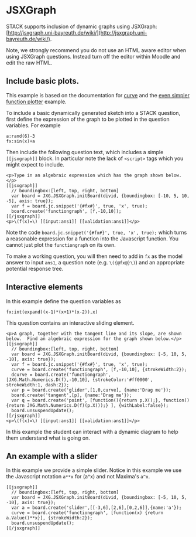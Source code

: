 # JSXGraph

STACK supports inclusion of dynamic graphs using JSXGraph: [http://jsxgraph.uni-bayreuth.de/wiki/](http://jsxgraph.uni-bayreuth.de/wiki/).

Note, we strongly recommend you do not use an HTML aware editor when using JSXGraph questions.  Instead turn off the editor within Moodle and edit the raw HTML.

## Include basic plots.

This example is based on the documentation for [curve](http://jsxgraph.uni-bayreuth.de/wiki/index.php/Curve) and the [even simpler function plotter](http://jsxgraph.uni-bayreuth.de/wiki/index.php/Even_simpler_function_plotter) example.

To include a basic dynamically generated sketch into a STACK question, first define the expression of the graph to be plotted in the question variables.  For example

    a:rand(6)-3
    fx:sin(x)+a

Then include the following question text, which includes a simple `[[jsxgraph]]` block.  In particular note the lack of `<script>` tags which you might expect to include.

    <p>Type in an algebraic expression which has the graph shown below.</p>
    [[jsxgraph]]
      // boundingbox:[left, top, right, bottom]
      var board = JXG.JSXGraph.initBoard(divid, {boundingbox: [-10, 5, 10, -5], axis: true});
      var f = board.jc.snippet('{#fx#}', true, 'x', true);
      board.create('functiongraph', [f,-10,10]);
    [[/jsxgraph]]
    <p>\(f(x)=\) [[input:ans1]] [[validation:ans1]]</p>

Note the code `board.jc.snippet('{#fx#}', true, 'x', true);` which turns a reasonable expression for a function into the Javascript function.  You cannot just plot the `functiongraph` on its own.

To make a working question, you will then need to add in `fx` as the model answer to input `ans1`, a question note (e.g. `\({@fx@}\)`) and an appropriate potential response tree.

## Interactive elements

In this example define the question variables as

    fx:int(expand((x-1)*(x+1)*(x-2)),x)

This question contains an interactive sliding element.

    <p>A graph, together with the tangent line and its slope, are shown below.  Find an algebraic expression for the graph shown below.</p>
    [[jsxgraph]]
      // boundingbox:[left, top, right, bottom]
      var board = JXG.JSXGraph.initBoard(divid, {boundingbox: [-5, 10, 5, -10], axis: true});
      var f = board.jc.snippet('{#fx#}', true, 'x', true);
      curve = board.create('functiongraph', [f,-10,10], {strokeWidth:2});
      dcurve = board.create('functiongraph', [JXG.Math.Numerics.D(f),-10,10], {strokeColor:'#ff0000', strokeWidth:1, dash:2});
      var p = board.create('glider',[1,0,curve], {name:'Drag me'});
      board.create('tangent',[p], {name:'Drag me'});
      var q = board.create('point', [function(){return p.X();}, function(){return JXG.Math.Numerics.D(f)(p.X());} ], {withLabel:false});
      board.unsuspendUpdate();
    [[/jsxgraph]]
    <p>\(f(x)=\) [[input:ans1]] [[validation:ans1]]</p>

In this example the student can interact with a dynamic diagram to help them understand what is going on.

## An example with a slider

In this example we provide a simple slider.  Notice in this example we use the Javascript notation `a**x` for \(a^x\) and not Maxima's `a^x`.

    [[jsxgraph]]
      // boundingbox:[left, top, right, bottom]
      var board = JXG.JSXGraph.initBoard(divid, {boundingbox: [-5, 10, 5, -10], axis: true});
      var a = board.create('slider',[[-3,6],[2,6],[0,2,6]],{name:'a'}); 
      curve = board.create('functiongraph', [function(x) {return a.Value()**x}], {strokeWidth:2});
      board.unsuspendUpdate();
    [[/jsxgraph]]


